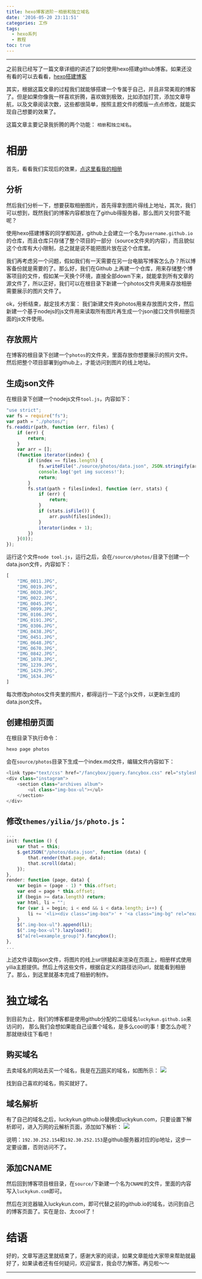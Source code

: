 ```yaml
---
title: hexo博客进阶－相册和独立域名
date: '2016-05-20 23:11:51'
categories: 工作
tags:
  - hexo系列
  - 教程
toc: true
---
```


--------------------------------------------------------------------------------

之前我已经写了一篇文章详细的讲述了如何使用hexo搭建github博客。如果还没有看的可以去看看，[hexo搭建博客](/work/2016-04-23/heoll-hexo.html)

其实，根据这篇文章的过程我们就能够搭建一个专属于自己，并且非常美观的博客了。但是如果你像我一样喜欢折腾，喜欢做到极致，比如添加打赏，添加文章导航，以及文章阅读次数，这些都很简单，按照主题文件的模版一点点修改，就能实现自己想要的效果了。

这篇文章主要记录我折腾的两个功能： `相册`和`独立域名`。


<!--more-->

# 相册
首先，看看我们实现后的效果，[点这里看我的相册](http://luckykun.com/photos/)

## 分析
然后我们分析一下，想要获取相册图片，首先得拿到图片得线上地址，其次，我们可以想到，既然我们的博客内容都放在了github得服务器，那么图片又何尝不能呢？

使用hexo搭建博客的同学都知道，github上会建立一个名为`username.github.io`的仓库，而且仓库只存储了整个项目的一部分（source文件夹的内容），而且貌似这个仓库有大小限制，总之就是说不能把图片放在这个仓库里。

我们再考虑另一个问题，假如我们有一天需要在另一台电脑写博客怎么办？所以博客备份就是需要的了。那么好，我们在Github 上再建一个仓库，用来存储整个博客项目的文件，假如某一天换个环境，直接全部down下来，就能拿到所有文章的源文件了，所以正好，我们可以在根目录下新建一个photos文件夹用来存放相册需要展示的图片文件了。

ok，分析结束，敲定技术方案： 我们新建文件夹photos用来存放图片文件，然后新建一个基于nodejs的js文件用来读取所有图片再生成一个json接口文件供相册页面的js文件使用。

## 存放照片
在博客的根目录下创建一个`photos`的文件夹，里面存放你想要展示的照片文件。然后把整个项目部署到github上，才能访问到图片的线上地址。

## 生成json文件
在根目录下创建一个nodejs文件`tool.js`，内容如下：

```js
"use strict";
var fs = require("fs");
var path = "./photos/";
fs.readdir(path, function (err, files) {
    if (err) {
        return;
    }
    var arr = [];
    (function iterator(index) {
        if (index == files.length) {
            fs.writeFile("./source/photos/data.json", JSON.stringify(arr, null, "\t"));
            console.log('get img success!');
            return;
        }
        fs.stat(path + files[index], function (err, stats) {
            if (err) {
                return;
            }
            if (stats.isFile()) {
                arr.push(files[index]);
            }
            iterator(index + 1);
        })
    }(0));
});
```

运行这个文件`node tool.js`，运行之后，会在`/source/photos/`目录下创建一个data.json文件，内容如下：

```js
[
    "IMG_0011.JPG",
    "IMG_0019.JPG",
    "IMG_0020.JPG",
    "IMG_0022.JPG",
    "IMG_0045.JPG",
    "IMG_0099.JPG",
    "IMG_0106.JPG",
    "IMG_0191.JPG",
    "IMG_0306.JPG",
    "IMG_0438.JPG",
    "IMG_0451.JPG",
    "IMG_0648.JPG",
    "IMG_0670.JPG",
    "IMG_0842.JPG",
    "IMG_1078.JPG",
    "IMG_1239.JPG",
    "IMG_1429.JPG",
    "IMG_1634.JPG"
]
```

每次修改photos文件夹里的照片，都得运行一下这个js文件，以更新生成的data.json文件。

## 创建相册页面
在根目录下执行命令：

```js
hexo page photos
```

会在`source/photos`目录下生成一个index.md文件，编辑文件内容如下：

```js
<link type="text/css" href="/fancybox/jquery.fancybox.css" rel="stylesheet">
<div class="instagram">
    <section class="archives album">
        <ul class="img-box-ul"></ul>
    </section>
</div>
```

## 修改`themes/yilia/js/photo.js`：

```js
...
init: function () {
    var that = this;
    $.getJSON("/photos/data.json", function (data) {
        that.render(that.page, data);
        that.scroll(data);
    });
},
render: function (page, data) {
    var begin = (page - 1) * this.offset;
    var end = page * this.offset;
    if (begin >= data.length) return;
    var html, li = "";
    for (var i = begin; i < end && i < data.length; i++) {
        li += '<li><div class="img-box">' + '<a class="img-bg" rel="example_group" href="https://raw.githubusercontent.com/jarson7426/blog-back-up/master/photos/' + data[i] + '"></a>' + '<img lazy-src="https://raw.githubusercontent.com/jarson7426/blog-back-up/master/photos/' + data[i] + '" />' + '</li>';
    }
    $(".img-box-ul").append(li);
    $(".img-box-ul").lazyload();
    $("a[rel=example_group]").fancybox();
},
...
```

上述文件读取json文件，将图片的线上url拼接起来渲染在页面上，相册样式使用yilia主题提供。然后上传这些文件，根据自定义的路径访问url，就能看到相册了。那么，到这里就基本完成了相册的制作。

# 独立域名
到目前为止，我们的博客都是使用github分配的二级域名`luckykun.github.io`来访问的， 那么我们会想如果能自己设置个域名，是多么cool的事！要怎么办呢？那就继续往下看吧！

## 购买域名
去卖域名的网站去买一个域名，我是在[万网](https://wanwang.aliyun.com/domain/searchresult/)买的域名，如图所示： ![](http://7xtawy.com1.z0.glb.clouddn.com/dmain.png)

找到自己喜欢的域名，购买就好了。

## 域名解析
有了自己的域名之后，luckykun.github.io替换成luckykun.com，只要设置下解析即可，进入万网的云解析页面，添加如下解析： ![](http://7xtawy.com1.z0.glb.clouddn.com/domain22.png)

说明：`192.30.252.154`和`192.30.252.153`是github服务器对应的ip地址，这步一定要设置，否则访问不了。

## 添加CNAME
然后回到博客项目根目录，在`source/`下新建一个名为`CNAME`的文件，里面的内容写入`luckykun.com`即可。

然后在浏览器输入luckykun.com，即可代替之前的github.io的域名，访问到自己的博客页面了。实在是台、太cool了！

# 结语
好的，文章写道这里就结束了，感谢大家的阅读，如果文章能给大家带来帮助就最好了，如果读者还有任何疑问，欢迎留言，我会尽力解答。再见啦～～


--------------------------------------------------------------------------------

